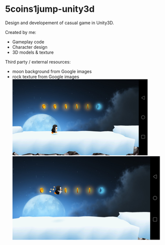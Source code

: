 # 5coins1jump-unity3d

Design and developement of casual game in Unity3D.

Created by me:
- Gameplay code
- Character design
- 3D models & texture

Third party / external resources:
- moon background from Google images
- rock texture from Google images
<img src="https://github.com/tryandev/5coins1jump-unity3d/blob/master/screenshot1.png" width="440">![](screenshot2.png)

